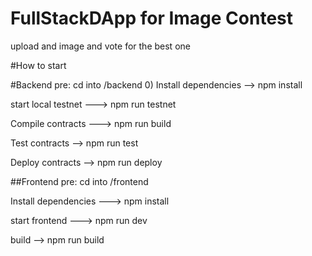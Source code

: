 # FullStackDApp for Image Contest
upload and image and vote for the best one

#How to start

#Backend pre: cd into /backend 0) Install dependencies --> npm install

start local testnet ---> npm run testnet 

Compile contracts ---> npm run build 

Test contracts --> npm run test 

Deploy contracts --> npm run deploy 

##Frontend pre: cd into /frontend 


Install dependencies ---> npm install

start frontend ---> npm run dev

build --> npm run build 
